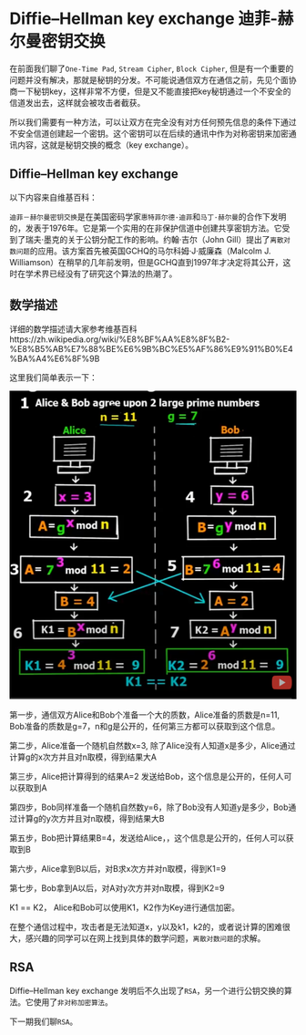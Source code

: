 # Diffie–Hellman key exchange 迪菲-赫尔曼密钥交换

在前面我们聊了`One-Time Pad`, `Stream Cipher`, `Block Cipher`, 但是有一个重要的问题并没有解决，那就是秘钥的分发。不可能说通信双方在通信之前，先见个面协商一下秘钥key，这样非常不方便，但是又不能直接把key秘钥通过一个不安全的信道发出去，这样就会被攻击者截获。

所以我们需要有一种方法，可以让双方在完全没有对方任何预先信息的条件下通过不安全信道创建起一个密钥。这个密钥可以在后续的通讯中作为对称密钥来加密通讯内容，这就是秘钥交换的概念（key exchange）。


## Diffie–Hellman key exchange

以下内容来自维基百科：

`迪菲－赫尔曼密钥交换`是在美国密码学家`惠特菲尔德·迪菲`和`马丁·赫尔曼`的合作下发明的，发表于1976年。它是第一个实用的在非保护信道中创建共享密钥方法。它受到了瑞夫·墨克的关于公钥分配工作的影响。约翰·吉尔（John Gill）提出了`离散对数问题`的应用。该方案首先被英国GCHQ的马尔科姆·J·威廉森（Malcolm J. Williamson）在稍早的几年前发明，但是GCHQ直到1997年才决定将其公开，这时在学术界已经没有了研究这个算法的热潮了。

## 数学描述

详细的数学描述请大家参考维基百科https://zh.wikipedia.org/wiki/%E8%BF%AA%E8%8F%B2-%E8%B5%AB%E7%88%BE%E6%9B%BC%E5%AF%86%E9%91%B0%E4%BA%A4%E6%8F%9B

这里我们简单表示一下：

![image](../img/diffie-hellman-key-exchange.png)

第一步，通信双方Alice和Bob个准备一个大的质数，Alice准备的质数是n=11, Bob准备的质数是g=7，n和g是公开的，任何第三方都可以获取到这个信息。

第二步，Alice准备一个随机自然数x=3, 除了Alice没有人知道x是多少，Alice通过计算g的x次方并且对n取模，得到结果大A

第三步，Alice把计算得到的结果A=2 发送给Bob，这个信息是公开的，任何人可以获取到A

第四步，Bob同样准备一个随机自然数y=6，除了Bob没有人知道y是多少，Bob通过计算g的y次方并且对n取模，得到结果大B

第五步，Bob把计算结果B=4，发送给Alice，，这个信息是公开的，任何人可以获取到B

第六步，Alice拿到B以后，对B求x次方并对n取模，得到K1=9

第七步，Bob拿到A以后，对A对y次方并对n取模，得到K2=9


K1 == K2， Alice和Bob可以使用K1，K2作为Key进行通信加密。

在整个通信过程中，攻击者是无法知道x，y以及k1，k2的，或者说计算的困难很大，感兴趣的同学可以在网上找到具体的数学问题，`离散对数问题`的求解。

## RSA

Diffie–Hellman key exchange 发明后不久出现了`RSA`，另一个进行公钥交换的算法。它使用了`非对称加密算法`。

下一期我们聊`RSA`。